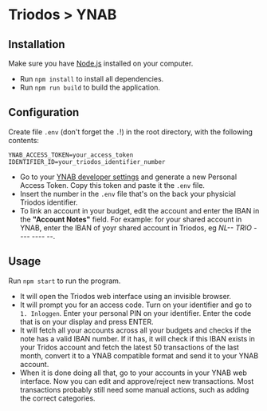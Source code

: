 # Triodos > YNAB

## Installation

Make sure you have [Node.js](https://nodejs.org/en/download/) installed on your computer.

* Run `npm install` to install all dependencies.
* Run `npm run build` to build the application.

## Configuration

Create file `.env` (don't forget the `.`!) in the root directory, with the following contents:

```
YNAB_ACCESS_TOKEN=your_access_token
IDENTIFIER_ID=your_triodos_identifier_number
```

* Go to your [YNAB developer settings](https://app.youneedabudget.com/settings/developer) and generate a new Personal Access Token. Copy this token and paste it the `.env` file.
* Insert the number in the `.env` file that's on the back your physicial Triodos identifier.
* To link an account in your budget, edit the account and enter the IBAN in the **"Account Notes"** field. For example: for your shared account in YNAB, enter the IBAN of yoyr shared account in Triodos, eg _NL-- TRIO ---- ---- --_.

## Usage

Run `npm start` to run the program. 
* It will open the Triodos web interface using an invisible browser.
* It will prompt you for an access code. Turn on your identifier and go to `1. Inloggen`. Enter your personal PIN on your identifier. Enter the code that is on your display and press ENTER.
* It will fetch all your accounts across all your budgets and checks if the note has a valid IBAN number. If it has, it will check if this IBAN exists in your Tridos account and fetch the latest 50 transactions of the last month, convert it to a YNAB compatible format and send it to your YNAB account.
* When it is done doing all that, go to your accounts in your YNAB web interface. Now you can edit and approve/reject new transactions. Most transactions probably still need some manual actions, such as adding the correct categories. 
